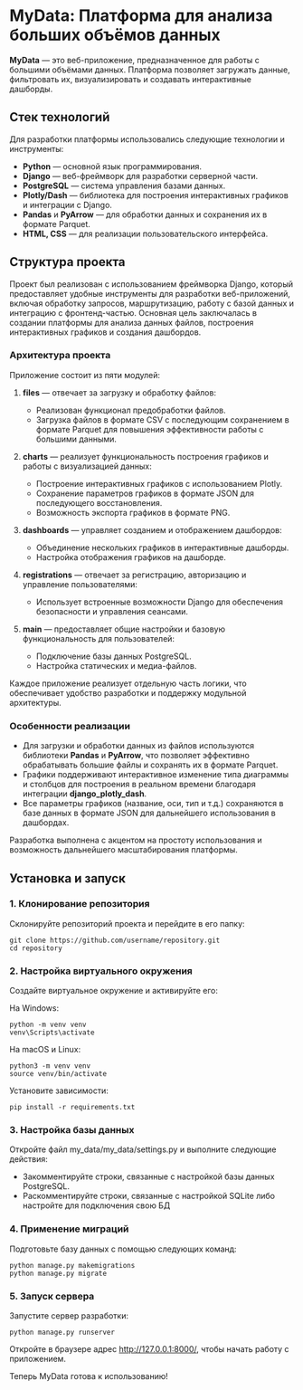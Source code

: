 # MyData: Платформа для анализа больших объёмов данных

**MyData** — это веб-приложение, предназначенное для работы с большими объёмами данных. Платформа позволяет загружать данные, фильтровать их, визуализировать и создавать интерактивные дашборды.

## Стек технологий

Для разработки платформы использовались следующие технологии и инструменты:

- **Python** — основной язык программирования.
- **Django** — веб-фреймворк для разработки серверной части.
- **PostgreSQL** — система управления базами данных.
- **Plotly/Dash** — библиотека для построения интерактивных графиков и интеграции с Django.
- **Pandas** и **PyArrow** — для обработки данных и сохранения их в формате Parquet.
- **HTML, CSS** — для реализации пользовательского интерфейса.

## Структура проекта

Проект был реализован с использованием фреймворка Django, который предоставляет удобные инструменты для разработки веб-приложений, включая обработку запросов, маршрутизацию, работу с базой данных и интеграцию с фронтенд-частью. Основная цель заключалась в создании платформы для анализа данных файлов, построения интерактивных графиков и создания дашбордов.

### Архитектура проекта

Приложение состоит из пяти модулей:

1. **files** — отвечает за загрузку и обработку файлов:
   - Реализован функционал предобработки файлов.
   - Загрузка файлов в формате CSV с последующим сохранением в формате Parquet для повышения эффективности работы с большими данными.

2. **charts** — реализует функциональность построения графиков и работы с визуализацией данных:
   - Построение интерактивных графиков с использованием Plotly.
   - Сохранение параметров графиков в формате JSON для последующего восстановления.
   - Возможность экспорта графиков в формате PNG.

3. **dashboards** — управляет созданием и отображением дашбордов:
   - Объединение нескольких графиков в интерактивные дашборды.
   - Настройка отображения графиков на дашборде.

4. **registrations** — отвечает за регистрацию, авторизацию и управление пользователями:
   - Использует встроенные возможности Django для обеспечения безопасности и управления сеансами.

5. **main** — предоставляет общие настройки и базовую функциональность для пользователей:
   - Подключение базы данных PostgreSQL.
   - Настройка статических и медиа-файлов.

Каждое приложение реализует отдельную часть логики, что обеспечивает удобство разработки и поддержку модульной архитектуры.

### Особенности реализации

- Для загрузки и обработки данных из файлов используются библиотеки **Pandas** и **PyArrow**, что позволяет эффективно обрабатывать большие файлы и сохранять их в формате Parquet.
- Графики поддерживают интерактивное изменение типа диаграммы и столбцов для построения в реальном времени благодаря интеграции **django_plotly_dash**.
- Все параметры графиков (название, оси, тип и т.д.) сохраняются в базе данных в формате JSON для дальнейшего использования в дашбордах.

Разработка выполнена с акцентом на простоту использования и возможность дальнейшего масштабирования платформы.

## Установка и запуск

### 1. Клонирование репозитория
Склонируйте репозиторий проекта и перейдите в его папку:
```
git clone https://github.com/username/repository.git
cd repository
```
### 2. Настройка виртуального окружения
Создайте виртуальное окружение и активируйте его:

На Windows:

```
python -m venv venv
venv\Scripts\activate
```
На macOS и Linux:

```
python3 -m venv venv
source venv/bin/activate
```
Установите зависимости:

```
pip install -r requirements.txt
```
### 3. Настройка базы данных
Откройте файл my_data/my_data/settings.py и выполните следующие действия:

- Закомментируйте строки, связанные с настройкой базы данных PostgreSQL.
- Раскомментируйте строки, связанные с настройкой SQLite либо настройте для подключения свою БД
### 4. Применение миграций
Подготовьте базу данных с помощью следующих команд:

```
python manage.py makemigrations
python manage.py migrate
```
### 5. Запуск сервера
Запустите сервер разработки:

```
python manage.py runserver
```
Откройте в браузере адрес http://127.0.0.1:8000/, чтобы начать работу с приложением.

Теперь MyData готова к использованию!
